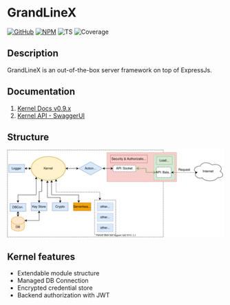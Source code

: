 # GrandLineX

[![GitHub](https://badge.fury.io/gh/grandlinex%2Fkernel.svg)](https://github.com/GrandlineX/kernel)
[![NPM](https://img.shields.io/static/v1?label=NPM&message=Package&color=red&logo=NPM)](https://www.npmjs.com/package/@grandlinex/docs-to-openapi)
![TS](https://img.shields.io/static/v1?label=Language&message=TypeScript&color=blue&logo=TypeScript)
![Coverage](https://img.shields.io/static/v1?label=Coverage&message=76%&color=yellow&logo=Jest)

## Description

GrandLineX is an out-of-the-box server framework on top of ExpressJs.

## Documentation

1. [Kernel Docs v0.9.x](/docs/kernel/v0.9.x)
2. [Kernel API - SwaggerUI](/docs/swagger)

 
## Structure
![st](img/structure.svg)
## Kernel features

- Extendable module structure
- Managed DB Connection
- Encrypted credential store
- Backend authorization with JWT 
